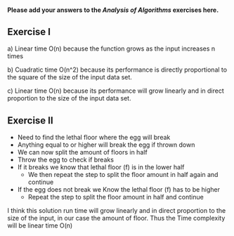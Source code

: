 #### Please add your answers to the ***Analysis of  Algorithms*** exercises here.

## Exercise I

a) Linear time O(n) because the function grows as the input increases n times


b) Cuadratic time O(n^2) because its performance is directly proportional to the square of the size of the input data set.  


c) Linear time O(n)  because its performance will grow linearly and in direct proportion to the size of the input data set.

## Exercise II

- Need to find the lethal floor where the egg will break 
- Anything equal to or higher will break the egg if thrown down
- We can now split the amount of floors in half
- Throw the egg to check if breaks
- If it breaks we know that lethal floor (f) is in the lower half 
    - We then repeat the step to split the floor amount in half again and continue
- If the egg does not break we Know the lethal floor (f) has to be higher
    - Repeat the step to split the floor amount in half and continue

I think this solution run time will grow linearly and in direct proportion to the size of the input, in our case the amount of floor. Thus the 
Time complexity will be linear time O(n) 

